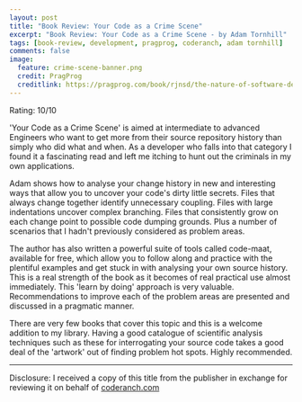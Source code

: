 ```yaml
---
layout: post
title: "Book Review: Your Code as a Crime Scene"
excerpt: "Book Review: Your Code as a Crime Scene - by Adam Tornhill"
tags: [book-review, development, pragprog, coderanch, adam tornhill]
comments: false
image:
  feature: crime-scene-banner.png
  credit: PragProg
  creditlink: https://pragprog.com/book/rjnsd/the-nature-of-software-development
---
```


Rating: 10/10

'Your Code as a Crime Scene' is aimed at intermediate to advanced Engineers who want to get more from their source repository history than simply who did what and when. As a developer who falls into that category I found it a fascinating read and left me itching to hunt out the criminals in my own applications.

Adam shows how to analyse your change history in new and interesting ways that allow you to uncover your code's dirty little secrets. Files that always change together identify unnecessary coupling. Files with large indentations uncover complex branching. Files that consistently grow on each change point to possible code dumping grounds. Plus a number of scenarios that I hadn't previously considered as problem areas.

The author has also written a powerful suite of tools called code-maat, available for free, which allow you to follow along and practice with the plentiful examples and get stuck in with analysing your own source history. This is a real strength of the book as it becomes of real practical use almost immediately. This 'learn by doing' approach is very valuable. Recommendations to improve each of the problem areas are presented and discussed in a pragmatic manner.

There are very few books that cover this topic and this is a welcome addition to my library. Having a good catalogue of scientific analysis techniques such as these for interrogating your source code takes a good deal of the 'artwork' out of finding problem hot spots. Highly recommended.

***

Disclosure: I received a copy of this title from the publisher in exchange for reviewing it on behalf of <a href="http://www.coderanch.com/">coderanch.com</a>
